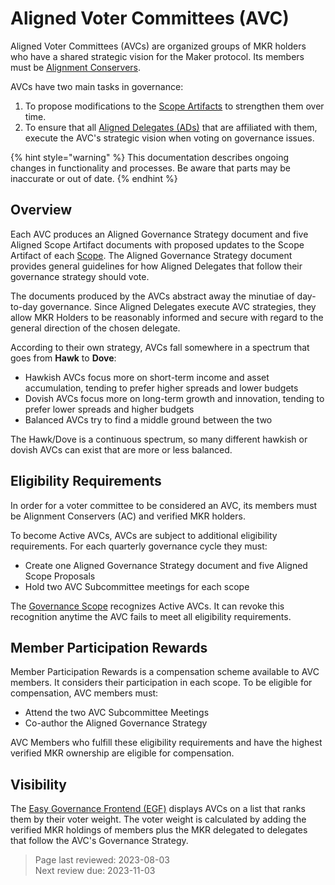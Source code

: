 # Aligned Voter Committees (AVC)

Aligned Voter Committees (AVCs) are organized groups of MKR holders who have a shared strategic vision for the Maker protocol. Its members must be [Alignment Conservers](constitutional-conservers.md).

AVCs have two main tasks in governance:
1. To propose modifications to the [Scope Artifacts](scopes-and-frameworks.md) to strengthen them over time.
2. To ensure that all [Aligned Delegates (ADs)](delegates.md) that are affiliated with them, execute the AVC's strategic vision when voting on governance issues.   


{% hint style="warning" %} This documentation describes ongoing changes in functionality and processes. Be aware that parts may be inaccurate or out of date. {% endhint %}

## Overview

Each AVC produces an Aligned Governance Strategy document and five Aligned Scope Artifact documents with proposed updates to the Scope Artifact of each [Scope](list-of-scopes.md). The Aligned Governance Strategy document provides general guidelines for how Aligned Delegates that follow their governance strategy should vote.

The documents produced by the AVCs abstract away the minutiae of day-to-day governance. Since Aligned Delegates execute AVC strategies, they allow MKR Holders to be reasonably informed and secure with regard to the general direction of the chosen delegate.

According to their own strategy, AVCs fall somewhere in a spectrum that goes from **Hawk** to **Dove**:
  - Hawkish AVCs focus more on short-term income and asset accumulation, tending to prefer higher spreads and lower budgets
  - Dovish AVCs focus more on long-term growth and innovation, tending to prefer lower spreads and higher budgets
  - Balanced AVCs try to find a middle ground between the two

The Hawk/Dove is a continuous spectrum, so many different hawkish or dovish AVCs can exist that are more or less balanced.


## Eligibility Requirements

In order for a voter committee to be considered an AVC, its members must be Alignment Conservers (AC) and verified MKR holders.

To become Active AVCs, AVCs are subject to additional eligibility requirements. For each quarterly governance cycle they must:
   - Create one Aligned Governance Strategy document and five Aligned Scope Proposals
   - Hold two AVC Subcommittee meetings for each scope

The [Governance Scope](https://mips.makerdao.com/mips/details/MIP113) recognizes Active AVCs. It can revoke this recognition anytime the AVC fails to meet all eligibility requirements.

## Member Participation Rewards

Member Participation Rewards is a compensation scheme available to AVC members. It considers their participation in each scope.
To be eligible for compensation, AVC members must:
 - Attend the two AVC Subcommittee Meetings
 - Co-author the Aligned Governance Strategy

AVC Members who fulfill these eligibility requirements and have the highest verified MKR ownership are eligible for compensation.


## Visibility

The [Easy Governance Frontend (EGF)](easy-governance-frontend.md) displays AVCs on a list that ranks them by their voter weight. The voter weight is calculated by adding the verified MKR holdings of members plus the MKR delegated to delegates that follow the AVC's Governance Strategy.

>Page last reviewed: 2023-08-03    
>Next review due: 2023-11-03    
